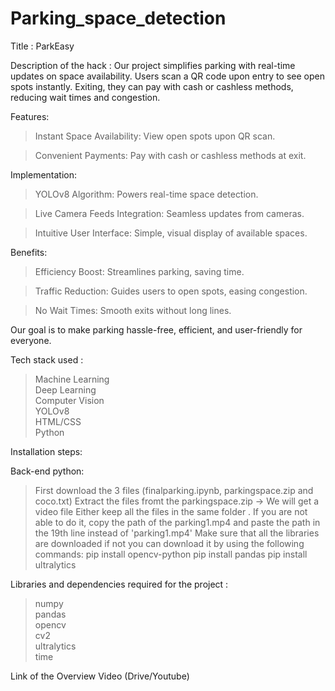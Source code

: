 # Parking_space_detection

Title : ParkEasy


Description of the hack : 
Our project simplifies parking with real-time updates on space availability. Users scan a QR code upon entry to see open spots instantly. Exiting, they can pay with cash or cashless methods, reducing wait times and congestion.

Features:

>Instant Space Availability: View open spots upon QR scan.

>Convenient Payments: Pay with cash or cashless methods at exit.

Implementation:

>YOLOv8 Algorithm: Powers real-time space detection.

>Live Camera Feeds Integration: Seamless updates from cameras.

>Intuitive User Interface: Simple, visual display of available spaces.

Benefits:

>Efficiency Boost: Streamlines parking, saving time.

>Traffic Reduction: Guides users to open spots, easing congestion.

>No Wait Times: Smooth exits without long lines.

Our goal is to make parking hassle-free, efficient, and user-friendly for everyone.



Tech stack used : 
>Machine Learning     
>Deep Learning     
>Computer Vision    
>YOLOv8    
 >HTML/CSS     
>Python


Installation steps: 

Back-end python:

>First download the 3 files (finalparking.ipynb, parkingspace.zip and coco.txt)
>Extract the files fromt the parkingspace.zip -> We will get a video file
>Either keep all the files in the same folder . If you are not able to do it, copy the path of the parking1.mp4 and paste the path in the 19th line instead of 'parking1.mp4'
>Make sure that all the libraries are downloaded if not you can download it by using the following commands:
 pip install opencv-python
 pip install pandas
 pip install ultralytics

Libraries and dependencies required for the project :
>numpy     
>pandas     
>opencv  
>cv2  
>ultralytics  
>time

 
Link of the Overview Video (Drive/Youtube) 
